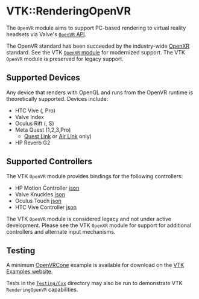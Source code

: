 # VTK::RenderingOpenVR

The `OpenVR` module aims to support PC-based rendering to virtual reality
headsets via Valve's [`OpenVR` API](https://github.com/ValveSoftware/openvr).

The OpenVR standard has been succeeded by the industry-wide [OpenXR](https://www.khronos.org/openxr/) standard.
See the VTK [`OpenXR` module](../OpenXR/README.md) for modernized support.
The VTK `OpenVR` module is preserved for legacy support.

## Supported Devices

Any device that renders with OpenGL and runs from the OpenVR runtime
is theoretically supported. Devices include:
- HTC Vive (, Pro)
- Valve Index
- Oculus Rift (, S)
- Meta Quest (1,2,3,Pro)
  - [Quest Link](https://www.meta.com/help/quest/articles/headsets-and-accessories/oculus-link/connect-link-with-quest-2/) or [Air Link](https://www.meta.com/help/quest/articles/headsets-and-accessories/oculus-link/connect-with-air-link/) only)
- HP Reverb G2

## Supported Controllers

The VTK `OpenVR` module provides bindings for the following controllers:
- HP Motion Controller [json](https://gitlab.kitware.com/vtk/vtk/-/blob/master/Rendering/OpenVR/vtk_openvr_binding_hpmotioncontroller.json)
- Valve Knuckles [json](https://gitlab.kitware.com/vtk/vtk/-/blob/master/Rendering/OpenVR/vtk_openvr_binding_knuckles.json)
- Oculus Touch [json](https://gitlab.kitware.com/vtk/vtk/-/blob/master/Rendering/OpenVR/vtk_openvr_binding_oculus_touch.json)
- HTC Vive Controller [json](https://gitlab.kitware.com/vtk/vtk/-/blob/master/Rendering/OpenVR/vtk_openvr_binding_vive_controller.json)

The VTK `OpenVR` module is considered legacy and not under active development.
Please see the VTK `OpenXR` module for support for additional controllers and
alternate input mechanisms.

## Testing

A minimum [OpenVRCone](https://examples.vtk.org/site/Cxx/GeometricObjects/OpenVRCone/) example is
available for download on the [VTK Examples website](https://examples.vtk.org/site/).

Tests in the [`Testing/Cxx`](https://gitlab.kitware.com/vtk/vtk/-/blob/master/Rendering/OpenVR/Testing/Cxx) directory may also be run to demonstrate VTK `RenderingOpenVR`
capabilities.
